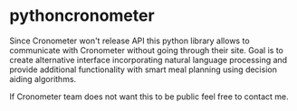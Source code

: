# pythoncronometer
Since Cronometer won't release API this python library allows to communicate with Cronometer without going through their site. Goal is to create alternative interface incorporating natural language processing and provide additional functionality with smart meal planning using decision aiding algorithms. 

If Cronometer team does not want this to be public feel free to contact me.
